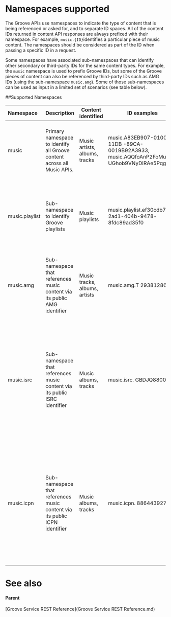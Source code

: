 # Namespaces supported 

The Groove APIs use namespaces to indicate the type of content that is being referenced or asked for, and to separate ID spaces. All of the content IDs returned in content API responses are always prefixed with their namespace. For example, ``` music.{ID} ```identifies a particular piece of music content. The namespaces should be considered as part of the ID when passing a specific ID in a request.

Some namespaces have associated sub-namespaces that can identify other secondary or third-party IDs for the same content types. For example, the ```music``` namespace is used to prefix Groove IDs, but some of the Groove pieces of content can also be referenced by third-party IDs such as AMG IDs (using the sub-namespace ```music.amg```). Some of those sub-namespaces can be used as input in a limited set of scenarios (see table below).

##Supported Namespaces


| **Namespace**  | **Description**     | **Content identified**        | **ID examples**  | **Case sensitive** | **Found in**   | **Usable in** |
|:----------------|:---------------------------|-------------------------------|-----------------|---------------------|---------|--------------------------------------------------------------------------------------------------|
| music          | Primary namespace to identify all Groove content across all Music APIs.    | Music artists, albums, tracks | music.A83EB907-0100-11DB	-89CA-0019B92A3933, music.AQQfoAnP2FoMu	UGhob9VNyDIRAe5PqgAAQ	  | yes                 | the ID property of all pieces of music content returned by content APIs  | all APIs that accept a music ID or just a namespace as input                                     |
| music.playlist | Sub-namespace to identify Groove playlists                                 | Music playlists               | music.playlist.ef30cdb7-2ad1-404b-9478-8fdc89ad35f0                                  | no                  | the ID property of all music playlists returned by content APIs                                                                                             | all APIs that accept a music playlist ID as input (lookup, sub-browse, playlist edit, and so on) |
| music.amg      | Sub-namespace that references music content via its public AMG identifier  | Music tracks, albums, artists | music.amg.T 29381286    | no                  | the property **OtherIds** of Groove pieces of content which have an associated AMG ID    | none of our APIs |
| music.isrc     | Sub-namespace that references music content via its public ISRC identifier | Music albums, tracks          | music.isrc.	GBDJQ8800006                                                              | no                  | the property **OtherIds** of Groove pieces of content which have an associated ISRC ID, and only when accessed through the Lookup API on the Catalog source | the Lookup API when the source is Catalog|
| music.icpn     | Sub-namespace that references music content via its public ICPN identifier | Music albums, tracks          | music.icpn.	886443927087                                                              | no                  | the property **OtherIds** of Groove pieces of content which have an associated ICPN ID, and only when accessed through the Lookup API on the Catalog source | the Lookup API when the source is Catalog                                                        |

See also
========

#### Parent 

[Groove Service REST Reference](Groove Service REST Reference.md)
